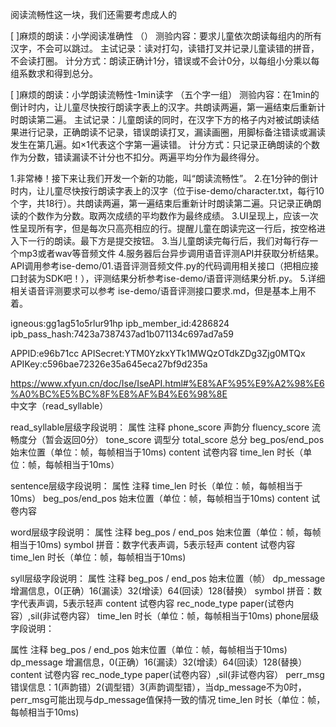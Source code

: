 阅读流畅性这一块，我们还需要考虑成人的

[ ]麻烦的朗读：小学阅读准确性 （）
测验内容：要求儿童依次朗读每组内的所有汉字，不会可以跳过。
主试记录：读对打勾，读错打叉并记录儿童读错的拼音，不会读打圈。
计分方式：朗读正确计1分，错误或不会计0分，以每组小分乘以每组系数求和得到总分。

[ ]麻烦的朗读：小学朗读流畅性-1min读字 （五个字一组）
测验内容：在1min的倒计时内，让儿童尽快按行朗读字表上的汉字。共朗读两遍，第一遍结束后重新计时朗读第二遍。
主试记录：儿童朗读的同时，在汉字下方的格子内对被试朗读结果进行记录，正确朗读不记录，错误朗读打叉，漏读画圈，用脚标备注错读或漏读发生在第几遍。如×1代表这个字第一遍读错。
计分方式：只记录正确朗读的个数作为分数，错读漏读不计分也不扣分。两遍平均分作为最终得分。

1.非常棒！接下来让我们开发一个新的功能，叫“朗读流畅性”。
2.在1分钟的倒计时内，让儿童尽快按行朗读字表上的汉字（位于ise-demo/character.txt，每行10个字，共18行）。共朗读两遍，第一遍结束后重新计时朗读第二遍。只记录正确朗读的个数作为分数。取两次成绩的平均数作为最终成绩。
3.UI呈现上，应该一次性呈现所有字，但是每次只高亮相应的行。提醒儿童在朗读完这一行后，按空格进入下一行的朗读。最下方是提交按钮。
3.当儿童朗读完每行后，我们对每行存一个mp3或者wav等音频文件
4.服务器后台异步调用语音评测API并获取分析结果。API调用参考ise-demo/01.语音评测音频文件.py的代码调用相关接口（把相应接口封装为SDK吧！），评测结果分析参考ise-demo/语音评测结果分析.py。
5.详细相关语音评测要求可以参考 ise-demo/语音评测接口要求.md，但是基本上用不着。

igneous:gg1ag51o5rlur91hp
ipb_member_id:4286824
ipb_pass_hash:7423a7387437ad1b071134c697ad7a59

APPID:e96b71cc
APISecret:YTM0YzkxYTk1MWQzOTdkZDg3Zjg0MTQx
APIKey:c596bae72326e35a645eca27bf9d235a

https://www.xfyun.cn/doc/Ise/IseAPI.html#%E8%AF%95%E9%A2%98%E6%A0%BC%E5%BC%8F%E8%AF%B4%E6%98%8E
中文字（read_syllable） 


read_syllable层级字段说明：
属性	注释
phone_score	声韵分
fluency_score	流畅度分（暂会返回0分）
tone_score	调型分
total_score	总分
beg_pos/end_pos	始末位置（单位：帧，每帧相当于10ms)
content	试卷内容
time_len	时长（单位：帧，每帧相当于10ms）

sentence层级字段说明：
属性	注释
time_len	时长（单位：帧，每帧相当于10ms）
beg_pos/end_pos	始末位置（单位：帧，每帧相当于10ms)
content	试卷内容

word层级字段说明：
属性	注释
beg_pos / end_pos	始末位置（单位：帧，每帧相当于10ms)
symbol	拼音：数字代表声调，5表示轻声
content	试卷内容
time_len	时长（单位：帧，每帧相当于10ms)



syll层级字段说明：
属性	注释
beg_pos / end_pos	始末位置（帧）
dp_message	增漏信息，0(正确）16(漏读）32(增读）64(回读）128(替换）
symbol	拼音：数字代表声调，5表示轻声
content	试卷内容
rec_node_type	paper(试卷内容）,sil(非试卷内容）
time_len	时长（单位：帧，每帧相当于10ms)
phone层级字段说明：

属性	注释
beg_pos / end_pos	始末位置（单位：帧，每帧相当于10ms)
dp_message	增漏信息，0(正确）16(漏读）32(增读）64(回读）128(替换）
content	试卷内容
rec_node_type	paper(试卷内容）,sil(非试卷内容）
perr_msg	错误信息：1(声韵错）2(调型错）3(声韵调型错），当dp_message不为0时，perr_msg可能出现与dp_message值保持一致的情况
time_len	时长（单位：帧，每帧相当于10ms)